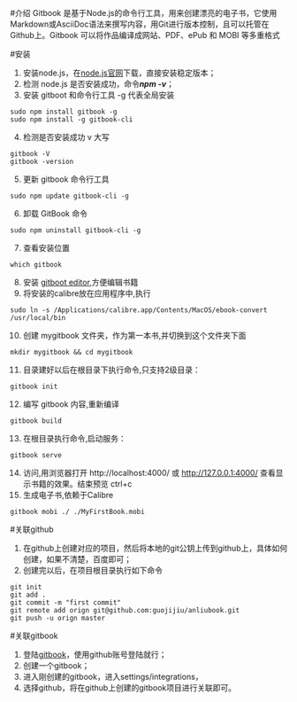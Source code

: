 #介绍
Gitbook 是基于Node.js的命令行工具，用来创建漂亮的电子书，它使用Markdown或AsciiDoc语法来撰写内容，用Git进行版本控制，且可以托管在Github上。Gitbook 可以将作品编译成网站、PDF、ePub 和 MOBI 等多重格式

#安装
1. 安装node.js，在[node.js官网](https://nodejs.org/en/)下载，直接安装稳定版本；
2. 检测 node.js 是否安装成功，命令***npm -v***；
3. 安装 gitboot 和命令行工具 -g 代表全局安装
```
sudo npm install gitbook -g 
sudo npm install -g gitbook-cli
```
4. 检测是否安装成功 v 大写
```
gitbook -V
gitbook -version
```
5. 更新 gitbook 命令行工具
```
sudo npm update gitbook-cli -g
```
6. 卸载 GitBook 命令
```
sudo npm uninstall gitbook-cli -g
```
7. 查看安装位置
```
which gitbook
```
8. 安装 [gitboot editor](https://legacy.gitbook.com/editor/osx),方便编辑书籍
9. 将安装的calibre放在应用程序中,执行
```
sudo ln -s /Applications/calibre.app/Contents/MacOS/ebook-convert /usr/local/bin
```
10. 创建 mygitbook 文件夹，作为第一本书,并切换到这个文件夹下面
```
mkdir mygitbook && cd mygitbook
```
11. 目录建好以后在根目录下执行命令,只支持2级目录：
```
gitbook init
```
12. 编写 gitbook 内容,重新编译
```
gitbook build
```
13. 在根目录执行命令,启动服务：
```
gitbook serve
```
14. 访问,用浏览器打开 http://localhost:4000/ 或 http://127.0.0.1:4000/ 查看显示书籍的效果。结束预览 ctrl+c
15. 生成电子书,依赖于Calibre
```
gitbook mobi ./ ./MyFirstBook.mobi
```

#关联github
1. 在github上创建对应的项目，然后将本地的git公钥上传到github上，具体如何创建，如果不清楚，百度即可；
2. 创建完以后，在项目根目录执行如下命令
```
git init
git add .
git commit -m "first commit"
git remote add orign git@github.com:guojijiu/anliubook.git
git push -u orign master
```
#关联gitbook
1. 登陆[gitbook](https://www.gitbook.com/)，使用github账号登陆就行；
2. 创建一个gitbook；
3. 进入刚创建的gitbook，进入settings/integrations，
4. 选择github，将在github上创建的gitbook项目进行关联即可。